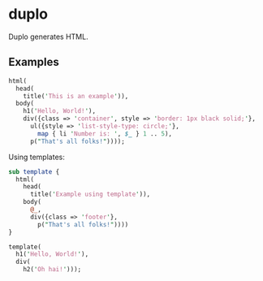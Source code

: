 duplo
=====

Duplo generates HTML.

Examples
--------

```perl
html(
  head(
    title('This is an example')),
  body(
    h1('Hello, World!'),
    div({class => 'container', style => 'border: 1px black solid;'},
      ul({style => 'list-style-type: circle;'},
        map { li 'Number is: ', $_ } 1 .. 5),
      p("That's all folks!"))));
```

Using templates:

```perl
sub template {
  html(
    head(
      title('Example using template')),
    body(
      @_,
      div({class => 'footer'},
        p("That's all folks!"))))
}

template(
  h1('Hello, World!'),
  div(
    h2('Oh hai!')));
```
